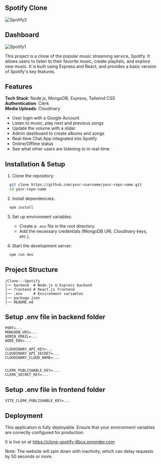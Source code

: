 ## Spotify Clone

![Spotify2](https://github.com/user-attachments/assets/594eb562-aeb0-494a-bdfb-ff23225b311f)

## Dashboard

![Spotify1](https://github.com/user-attachments/assets/c38a9068-f524-4cb4-867e-4ca9f522f83b)



This project is a clone of the popular music streaming service, Spotify. It allows users to listen to their favorite music, create playlists, and explore new music. It is built using Express and React, and provides a basic version of Spotify's key features.

## Features

**Tech Stack**: Node.js, MongoDB, Express, Tailwind CSS   
**Authentication**: Clerk  
**Media Uploads**: Cloudinary 


- User login with a Google Account  
- Listen to music, play next and previous songs
- Update the volume with a slider 
- Admin dashboard to create albums and songs 
- Real-time Chat App integrated into Spotify
- Online/Offline status 
- See what other users are listening to in real-time 


## Installation & Setup

1. Clone the repository:
```bash
  git clone https://github.com/your-username/your-repo-name.git
  cd your-repo-name
```

2. Install dependencies:
```bash
  npm install
```

3. Set up environment variables:
   - Create a `.env` file in the root directory.
   - Add the necessary credentials (MongoDB URI, Cloudinary keys, etc.).

4. Start the development server:
```bash
  npm run dev
```

## Project Structure
```
/Clone---Spotify
│── backend  # Node.js & Express backend
│── frontend # React.js frontend
│── .env     # Environment variables
│── package.json
│── README.md
```
## Setup .env file in backend folder
```
PORT=...
MONGODB_URI=...
ADMIN_EMAIL=...
NODE_ENV=...

CLOUDINARY_API_KEY=...
CLOUDINARY_API_SECRET=...
CLOUDINARY_CLOUD_NAME=...


CLERK_PUBLISHABLE_KEY=...
CLERK_SECRET_KEY=...
```

## Setup .env file in frontend folder
```
VITE_CLERK_PUBLISHABLE_KEY=...
```
## Deployment
This application is fully deployable. Ensure that your environment variables are correctly configured for production.

It is live on at https://clone-spotify-6bux.onrender.com

Note: The website will spin down with inactivity, which can delay requests by 50 seconds or more.
